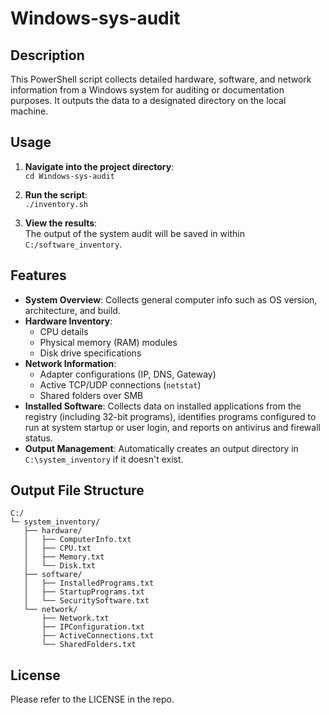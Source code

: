 # Windows-sys-audit

## Description

This PowerShell script collects detailed hardware, software, and network information from a Windows system for auditing or documentation purposes. It outputs the data to a designated directory on the local machine.

## Usage

1. **Navigate into the project directory**:  
   `cd Windows-sys-audit`

2. **Run the script**:  
   `./inventory.sh`

3. **View the results**:  
   The output of the system audit will be saved in within `C:/software_inventory`.

## Features

- **System Overview**: Collects general computer info such as OS version, architecture, and build.
- **Hardware Inventory**:
  - CPU details
  - Physical memory (RAM) modules
  - Disk drive specifications
- **Network Information**:
  - Adapter configurations (IP, DNS, Gateway)
  - Active TCP/UDP connections (`netstat`)
  - Shared folders over SMB
- **Installed Software**: Collects data on installed applications from the registry (including 32-bit programs), identifies programs configured to run at system startup or user login, and reports on antivirus and firewall status.
- **Output Management**: Automatically creates an output directory in `C:\system_inventory` if it doesn't exist.

## Output File Structure
```
C:/
└─ system_inventory/
   ├── hardware/
   │   ├── ComputerInfo.txt
   │   ├── CPU.txt
   │   ├── Memory.txt
   │   └── Disk.txt
   ├── software/
   │   ├── InstalledPrograms.txt
   │   ├── StartupPrograms.txt
   │   └── SecuritySoftware.txt
   └── network/
       ├── Network.txt
       ├── IPConfiguration.txt
       ├── ActiveConnections.txt
       └── SharedFolders.txt
```
## License 

Please refer to the LICENSE in the repo.